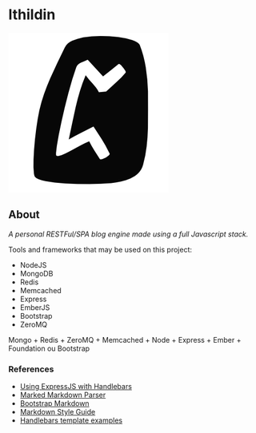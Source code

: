 Ithildin
========

![Pethro](pethro.png?raw=true)

## About

*A personal RESTFul/SPA blog engine made using a full Javascript stack.*

Tools and frameworks that may be used on this project:

- NodeJS
- MongoDB
- Redis
- Memcached
- Express
- EmberJS
- Bootstrap
- ZeroMQ

Mongo + Redis + ZeroMQ + Memcached + Node + Express + Ember + Foundation ou Bootstrap

### References

- [Using ExpressJS with Handlebars](https://github.com/ericf/express-handlebars)
- [Marked Markdown Parser](https://github.com/chjj/marked)
- [Bootstrap Markdown](https://github.com/toopay/bootstrap-markdown)
- [Markdown Style Guide](https://github.com/carwin/markdown-styleguide)
- [Handlebars template examples](http://runnable.com/U07z_Y_j9rZk1tTx/handlebars-template-examples-with-express-4-for-node-js)
